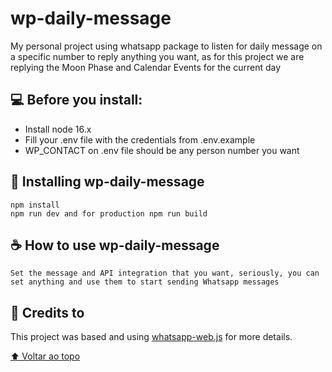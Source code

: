 # wp-daily-message
My personal project using whatsapp package to listen for daily message on a specific number to reply anything you want, as for this project we are replying the Moon Phase and Calendar Events for the current day  

## 💻 Before you install:

<!---Estes são apenas requisitos de exemplo. Adicionar, duplicar ou remover conforme necessário--->
* Install node 16.x
* Fill your .env file with the credentials from .env.example
* WP_CONTACT on .env file should be any person number you want

## 🚀 Installing wp-daily-message

```
npm install  
npm run dev and for production npm run build
```

## ☕ How to use wp-daily-message

```
Set the message and API integration that you want, seriously, you can set anything and use them to start sending Whatsapp messages
```

## 📝 Credits to

This project was based and using [whatsapp-web.js](https://github.com/pedroslopez/whatsapp-web.js) for more details.

[⬆ Voltar ao topo](#wp-daily-message)<br>
